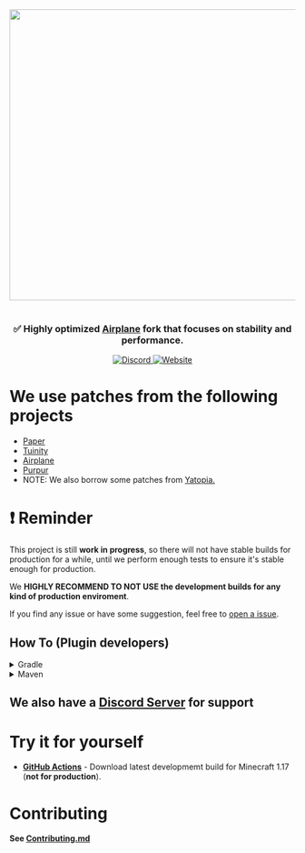 <div align=center>
    <img src="https://cdn.discordapp.com/attachments/517734448008134686/857649078409887784/sugar2.png" width="512">
    <br /><br />
    <h3>✅ Highly optimized <a href="https://github.com/TECHNOVE/Airplane">Airplane</a> fork that focuses on stability and performance.</h3>
    <a href="https://sugarcanemc.org/discord">
        <img alt="Discord" src="https://img.shields.io/discord/855918593497759754?color=green&label=discord&logo=discord&style=for-the-badge">
    </a>
    <a href="https://sugarcanemc.org/">
        <img alt="Website" src="https://img.shields.io/website?style=for-the-badge&up_color=red&up_message=SugarcaneMC&url=https%3A%2F%2Fsugarcanemc.org%2F">
    </a>
</div> 

# We use patches from the following projects

* [Paper](https://github.com/PaperMC/Paper)
* [Tuinity](https://github.com/Tuinity/Tuinity)
* [Airplane](https://github.com/TECHNOVE/Airplane)
* [Purpur](https://github.com/pl3xgaming/Purpur)
* NOTE: We also borrow some patches from [Yatopia.](https://github.com/YatopiaMC/Yatopia)

# ❗ Reminder
This project is still **work in progress**, so there will not have stable builds for production for a while, until we perform enough tests to ensure it's stable enough for production.

We **HIGHLY RECOMMEND TO NOT USE the development builds for any kind of production enviroment**.

If you find any issue or have some suggestion, feel free to [open a issue](https://github.com/SugarcaneMC/Sugarcane/issues/new).

## How To (Plugin developers)

<details><summary>Gradle</summary>
<p>

> ##### Groovy DSL

First, add the SugarcaneMC repository

```groovy
repositories {
    maven {
        url 'https://mvn.sugarcanemc.org/repository/maven-public/'
    }
}
```
Then, add the Sugarcane-API dependency:

```groovy
dependencies {
    compileOnly "org.sugarcanemc.sugarcane:sugarcane-api:1.17.1-R0.1-SNAPSHOT"
}
 ```
 
> #### Kotlin DSL

First, add the SugarcaneMC repository

```kotlin
repositories {
    maven("https://mvn.sugarcanemc.org/repository/maven-public/")
}
```

Then, add the Sugarcane-API dependency:

```kotlin
dependencies {
    compileOnly("org.sugarcanemc.sugarcane:sugarcane-api:1.17.1-R0.1-SNAPSHOT")
}
```

</p>
</details>

<details><summary>Maven</summary>
<p>
    
First, add the SugarcaneMC repository

```xml
<repositories>
    <repository>
        <id>sugarcanemc-repo</id>
        <url>https://mvn.sugarcanemc.org/repository/maven-public/</url>
    </repository>
</repositories>
```

And then add the Sugarcane-API dependency:

```xml
<dependency>
    <groupId>org.sugarcanemc.sugarcane</groupId>
    <artifactId>sugarcane-api</artifactId>
    <version>1.17.1-R0.1-SNAPSHOT</version>
    <scope>provided</scope>
</dependency>
```

</p>
</details>

## We also have a [Discord Server](https://sugarcanemc.org/discord) for support

# Try it for yourself

* **[GitHub Actions](https://github.com/SugarcaneMC/Sugarcane/actions?query=branch%3Aver%2F1.17)** - Download latest developmemt build for Minecraft 1.17 (**not for production**).

# Contributing

**See [Contributing.md](https://github.com/SugarcaneMC/Sugarcane/blob/main/CONTRIBUTING.md)**
